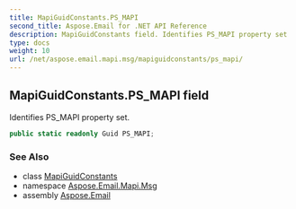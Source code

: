 ```yaml
---
title: MapiGuidConstants.PS_MAPI
second_title: Aspose.Email for .NET API Reference
description: MapiGuidConstants field. Identifies PS_MAPI property set
type: docs
weight: 10
url: /net/aspose.email.mapi.msg/mapiguidconstants/ps_mapi/
---
```

## MapiGuidConstants.PS_MAPI field

Identifies PS_MAPI property set.

```csharp
public static readonly Guid PS_MAPI;
```

### See Also

* class [MapiGuidConstants](../)
* namespace [Aspose.Email.Mapi.Msg](../../mapiguidconstants/)
* assembly [Aspose.Email](../../../)


